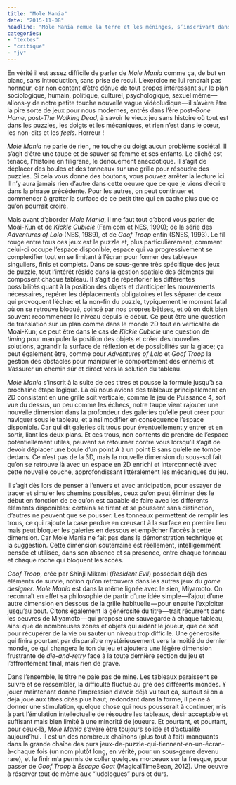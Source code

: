 ```yaml
---
title: "Mole Mania"
date: "2015-11-08"
headline: "Mole Mania remue la terre et les méninges, s’inscrivant dans une tradition de jeux presque perdue."
categories:
- "textes"
- "critique"
- "jv"
---
```


En vérité il est assez difficile de parler de _Mole Mania_ comme ça, de but en blanc, sans introduction, sans prise de recul. L’exercice ne lui rendrait pas honneur, car non content d’être dénué de tout propos intéressant sur le plan sociologique, humain, politique, culturel, psychologique, sexuel même — allons-y de notre petite touche nouvelle vague vidéoludique — il s’avère être la pire sorte de jeux pour nous modernes, entrés dans l’ère post-_Gone Home_, post-_The Walking Dead_, à savoir le vieux jeu sans histoire où tout est dans les puzzles, les doigts et les mécaniques, et rien n’est dans le cœur, les non-dits et les _feels_. Horreur !

_Mole Mania_ ne parle de rien, ne touche du doigt aucun problème sociétal. Il s’agit d’être une taupe et de sauver sa femme et ses enfants. Le cliché est tenace, l’histoire en filigrane, le dénouement anecdotique. Il s’agit de déplacer des boules et des tonneaux sur une grille pour résoudre des puzzles. Si cela vous donne des boutons, vous pouvez arrêter la lecture ici. Il n’y aura jamais rien d’autre dans cette oeuvre que ce que je viens d’écrire dans la phrase précédente. Pour les autres, on peut continuer et commencer à gratter la surface de ce petit titre qui en cache plus que ce qu’on pourrait croire.

Mais avant d’aborder _Mole Mania_, il me faut tout d’abord vous parler de Moai-Kun et de _Kickle Cubicle_ (Famicom et NES, 1990); de la série des _Adventures of Lolo_ (NES, 1989), et de _Goof Troop_ enfin (SNES, 1993). Le fil rouge entre tous ces jeux est le puzzle et, plus particulièrement, comment celui-ci occupe l’espace disponible, espace qui va progressivement se complexifier tout en se limitant à l’écran pour former des tableaux singuliers, finis et complets. Dans ce sous-genre très spécifique des jeux de puzzle, tout l’intérêt réside dans la gestion spatiale des éléments qui composent chaque tableau. Il s’agit de répertorier les différentes possibilités quant à la position des objets et d’anticiper les mouvements nécessaires, repérer les déplacements obligatoires et les séparer de ceux qui provoquent l’échec et la non-fin du puzzle, typiquement le moment fatal où on se retrouve bloqué, coincé par nos propres bêtises, et où on doit bien souvent recommencer le niveau depuis le début. Ce peut être une question de translation sur un plan comme dans le monde 2D tout en verticalité de Moai-Kun; ce peut être dans le cas de _Kickle Cubicle_ une question de _timing_ pour manipuler la position des objets et créer des nouvelles solutions, agrandir la surface de réflexion et de possibilités sur la glace; ça peut également être, comme pour _Adventures of Lolo_ et _Goof Troop_ la gestion des obstacles pour manipuler le comportement des ennemis et s’assurer un chemin sûr et direct vers la solution du tableau.

_Mole Mania_ s’inscrit à la suite de ces titres et pousse la formule jusqu’à sa prochaine étape logique. Là où nous avions des tableaux principalement en 2D consistant en une grille soit verticale, comme le jeu de Puissance 4, soit vue du dessus, un peu comme les échecs, notre taupe vient rajouter une nouvelle dimension dans la profondeur des galeries qu’elle peut créer pour naviguer sous le tableau, et ainsi modifier en conséquence l’espace disponible. Car qui dit galeries dit trous pour éventuellement y entrer et en sortir, liant les deux plans. Et ces trous, non contents de prendre de l’espace potentiellement utiles, peuvent se retourner contre vous lorsqu’il s’agit de devoir déplacer une boule d’un point A à un point B sans qu’elle ne tombe dedans. Ce n’est pas de la 3D, mais la nouvelle dimension du sous-sol fait qu’on se retrouve là avec un espace en 2D enrichi et interconnecté avec cette nouvelle couche, approfondissant littéralement les mécaniques du jeu.

Il s’agit dès lors de penser à l’envers et avec anticipation, pour essayer de tracer et simuler les chemins possibles, ceux qu’on peut éliminer dès le début en fonction de ce qu’on est capable de faire avec les différents éléments disponibles: certains se tirent et se poussent sans distinction, d’autres ne peuvent que se pousser. Les tonneaux permettent de remplir les trous, ce qui rajoute la case perdue en creusant à la surface en premier lieu mais peut bloquer les galeries en dessous et empêcher l’accès à cette dimension. Car Mole Mania ne fait pas dans la démonstration technique et la suggestion. Cette dimension souterraine est réellement, intelligemment pensée et utilisée, dans son absence et sa présence, entre chaque tonneau et chaque roche qui bloquent les accès.

_Goof Troop_, crée par Shinji Mikami (_Resident Evil_) possédait déjà des éléments de survie, notion qu’on retrouvera dans les autres jeux du _game designer_. _Mole Mania_ est dans la même lignée avec le sien, Miyamoto. On reconnaît en effet sa philosophie de partir d’une idée simple — l’ajout d’une autre dimension en dessous de la grille habituelle — pour ensuite l’exploiter jusqu’au bout. Citons également la générosité du titre — trait récurrent dans les oeuvres de Miyamoto — qui propose une sauvegarde à chaque tableau, ainsi que de nombreuses zones et objets qui aident le joueur, que ce soit pour récupérer de la vie ou sauter un niveau trop difficile. Une générosité qui finira pourtant par disparaître mystérieusement vers la moitié du dernier monde, ce qui changera le ton du jeu et ajoutera une légère dimension frustrante de _die-and-retry_ face à la toute dernière section du jeu et l’affrontement final, mais rien de grave.

Dans l’ensemble, le titre ne paie pas de mine. Les tableaux paraissent se suivre et se ressembler, la difficulté fluctue au gré des différents mondes. Y jouer maintenant donne l’impression d’avoir déjà vu tout ça, surtout si on a déjà joué aux titres cités plus haut; redondant dans la forme, il peine à donner une stimulation, quelque chose qui nous pousserait à continuer, mis à part l’émulation intellectuelle de résoudre les tableaux, désir acceptable et suffisant mais bien limité à une minorité de joueurs. Et pourtant, et pourtant, pour ceux-là, _Mole Mania_ s’avère être toujours solide et d’actualité aujourd’hui. Il est un des nombreux chaînons (plus tout à fait) manquants dans la grande chaîne des purs jeux-de-puzzle-qui-tiennent-en-un-écran-à-chaque fois (un nom plutôt long, en vérité, pour un sous-genre devenu rare), et le finir m’a permis de coller quelques morceaux sur la fresque, pour passer de _Goof Troop_ à _Escape Goat_ (MagicalTimeBean, 2012). Une oeuvre à réserver tout de même aux “ludologues” purs et durs.
